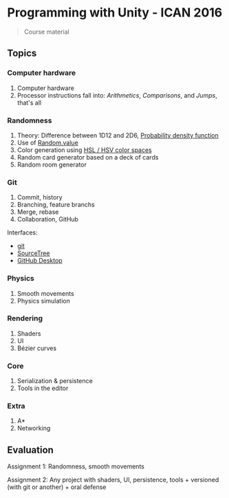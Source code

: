 # Programming with Unity - ICAN 2016

> Course material

## Topics

### Computer hardware

1. Computer hardware
2. Processor instructions fall into: _Arithmetics_, _Comparisons_, and _Jumps_, that's all

### Randomness

1. Theory: Difference between 1D12 and 2D6, [Probability density function](https://en.wikipedia.org/wiki/Probability_density_function)
2. Use of [Random.value](http://docs.unity3d.com/ScriptReference/Random-value.html)
3. Color generation using [HSL / HSV color spaces](https://en.wikipedia.org/wiki/HSL_and_HSV)
4. Random card generator based on a deck of cards
5. Random room generator

### Git

1. Commit, history
2. Branching, feature branchs
3. Merge, rebase
4. Collaboration, GitHub

Interfaces:

* [git](https://git-scm.com/)
* [SourceTree](https://www.sourcetreeapp.com/)
* [GitHub Desktop](https://desktop.github.com/)

### Physics

1. Smooth movements
2. Physics simulation

### Rendering

1. Shaders
2. UI
3. Bézier curves

### Core

1. Serialization & persistence
2. Tools in the editor

### Extra

1. A*
2. Networking

## Evaluation

Assignment 1: Randomness, smooth movements

Assignment 2: Any project with shaders, UI, persistence, tools + versioned (with git or another) + oral defense
